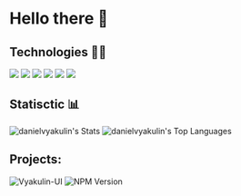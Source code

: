 # Hello there 👋

## Technologies 👨‍💻
![](https://img.shields.io/badge/Figma-black?style=for-the-badge&logo=figma&logoColor=ffffff)
![](https://img.shields.io/badge/HTML-black?style=for-the-badge&logo=html5&logoColor=ffffff)
![](https://img.shields.io/badge/CSS-black?style=for-the-badge&logo=css&logoColor=ffffff)
![](https://img.shields.io/badge/JS-black?style=for-the-badge&logo=javascript&logoColor=ffffff)
![](https://img.shields.io/badge/Next.js-black?style=for-the-badge&logo=nextdotjs&logoColor=ffffff)
![](https://img.shields.io/badge/Sass_(scss)-black?style=for-the-badge&logo=sass&logoColor=ffffff)

## Statisctic 📊
![danielvyakulin's Stats](https://github-readme-stats.vercel.app/api?username=danielvyakulin&theme=dark&show_icons=true&hide_border=false&count_private=false)
![danielvyakulin's Top Languages](https://github-readme-stats.vercel.app/api/top-langs/?username=danielvyakulin&theme=dark&show_icons=true&hide_border=false&layout=compact)

## Projects:
![Vyakulin-UI](https://github.com/DanielVyakulin/vyakulin-ui) ![NPM Version](https://img.shields.io/npm/v/vyakulin-ui)
